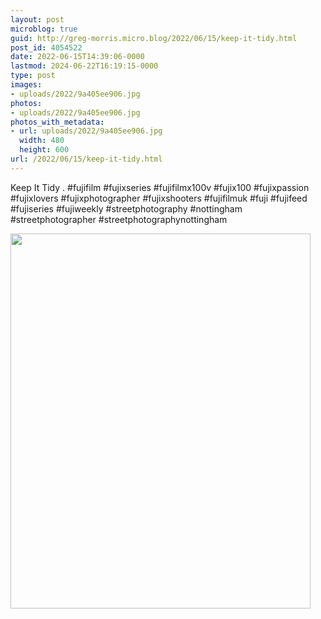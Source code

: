 ```yaml
---
layout: post
microblog: true
guid: http://greg-morris.micro.blog/2022/06/15/keep-it-tidy.html
post_id: 4054522
date: 2022-06-15T14:39:06-0000
lastmod: 2024-06-22T16:19:15-0000
type: post
images:
- uploads/2022/9a405ee906.jpg
photos:
- uploads/2022/9a405ee906.jpg
photos_with_metadata:
- url: uploads/2022/9a405ee906.jpg
  width: 480
  height: 600
url: /2022/06/15/keep-it-tidy.html
---
```

Keep It Tidy
.
#fujifilm #fujixseries #fujifilmx100v #fujix100 #fujixpassion #fujixlovers #fujixphotographer #fujixshooters #fujifilmuk #fuji #fujifeed #fujiseries #fujiweekly #streetphotography #nottingham #streetphotographer #streetphotographynottingham

<img src="uploads/2022/9a405ee906.jpg" width="480" height="600" alt="">
